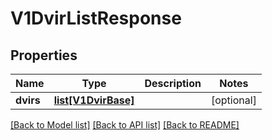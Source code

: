 # V1DvirListResponse

## Properties
Name | Type | Description | Notes
------------ | ------------- | ------------- | -------------
**dvirs** | [**list[V1DvirBase]**](V1DvirBase.md) |  | [optional] 

[[Back to Model list]](../README.md#documentation-for-models) [[Back to API list]](../README.md#documentation-for-api-endpoints) [[Back to README]](../README.md)


